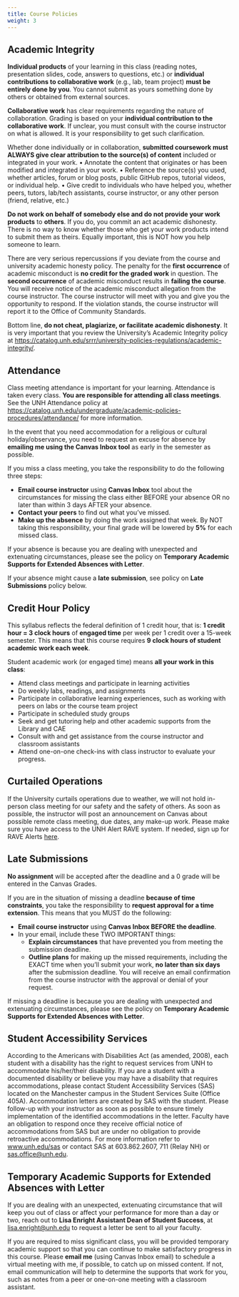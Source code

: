 ```yaml
---
title: Course Policies 
weight: 3
---
```


## Academic Integrity

**Individual products** of your learning in this class (reading notes, presentation slides, code, answers to questions, etc.) or **individual contributions to collaborative work** (e.g., lab, team project)  **must be entirely done by you**. You cannot submit as yours something done by others or obtained from external sources.

**Collaborative work** has clear requirements regarding the nature of collaboration. Grading is based on your **individual contribution to the collaborative work**. If unclear, you must consult with the course instructor on what is allowed. It is your responsibility to get such clarification.

Whether done individually or in collaboration, **submitted coursework must ALWAYS give clear attribution to the source(s) of content** included or integrated in your work. 
•	Annotate the content that originates or has been modified and integrated in your work.
•	Reference the source(s) you used, whether articles, forum or blog posts, public GitHub repos, tutorial videos, or individual help.
•	Give credit to individuals who have helped you, whether peers, tutors, lab/tech assistants, course instructor, or any other person (friend, relative, etc.)

**Do not work on behalf of somebody else and do not provide your work products** to **others**. If you do, you commit an act academic dishonesty. There is no way to know whether those who get your work products intend to submit them as theirs. Equally important, this is NOT how you help someone to learn. 

There are very serious repercussions if you deviate from the course and university academic honesty policy. The penalty for the **first occurrence** of academic misconduct is **no credit for the graded work** in question. The **second occurrence** of academic misconduct results in **failing the course**. You will receive notice of the academic misconduct allegation from the course instructor. The course instructor will meet with you and give you the opportunity to respond. If the violation stands, the course instructor will report it to the Office of Community Standards.

Bottom line, **do not cheat, plagiarize, or facilitate academic dishonesty**. It is very important that you review  the University’s Academic Integrity policy at  https://catalog.unh.edu/srrr/university-policies-regulations/academic-integrity/. 

## Attendance

Class meeting attendance is important for your learning. Attendance is taken every class. **You are responsible for attending all class meetings**. See the UNH Attendance policy at https://catalog.unh.edu/undergraduate/academic-policies-procedures/attendance/  for more information. 

In the event that you need accommodation for a religious or cultural holiday/observance, you need to request an excuse for absence by **emailing me using the Canvas Inbox tool** as early in the semester as possible. 

If you miss a class meeting, you take the responsibility to do the following three steps:
- **Email course instructor** using **Canvas Inbox** tool about the circumstances for missing the class either BEFORE your absence OR no later than within 3 days AFTER your absence.  
- **Contact your peers** to find out what you’ve missed.
- **Make up the absence** by doing the work assigned that week. 
By NOT taking this responsibility, your final grade will be lowered by **5%** for each missed class.

If your absence is because you are dealing with unexpected and extenuating circumstances, please see the policy on **Temporary Academic Supports for Extended Absences with Letter**. 

If your absence might cause a **late submission**, see policy on **Late Submissions** policy below.

## Credit Hour Policy

This syllabus reflects the federal definition of 1 credit hour, that is:
**1	credit hour = 3 clock hours** of **engaged time** per week per 1 credit over a 15-week semester. 
This means that this course requires **9 clock hours of student academic work each week**. 

Student academic work (or engaged time) means **all your work in this class**:
- Attend class meetings and participate in learning activities
- Do weekly labs, readings, and assignments
- Participate in collaborative learning experiences, such as working with peers on labs or the course team project
- Participate in scheduled study groups
- Seek and get tutoring help and other academic supports from the Library and CAE
- Consult with and get assistance from the course instructor and classroom assistants
- Attend one-on-one check-ins with class instructor to evaluate your progress.

## Curtailed Operations

If the University curtails operations due to weather, we will not hold in-person class meeting for our safety and the safety of others. As soon as possible, the instructor will post an announcement on Canvas about possible remote class meeting, due dates, any make-up work. Please make sure you have access to the UNH Alert RAVE system. If needed, sign up for RAVE Alerts [here](https://www.getrave.com/login/unh). 

## Late Submissions

**No assignment** will be accepted after the deadline and a 0 grade will be entered in the Canvas Grades. 

If you are in the situation of missing a deadline **because of time constraints**, you take the responsibility to **request approval for a time extension**. This means that you MUST do the following:
- **Email course instructor** using **Canvas Inbox BEFORE the deadline**.
- In your email, include these TWO IMPORTANT things:
  - **Explain circumstances** that have prevented you from meeting the submission deadline.
  - **Outline plans** for making up the missed requirements, including the EXACT time when you’ll submit your work, **no later than six days** after the submission deadline.
You will receive an email confirmation from the course instructor with the approval or denial of your request. 


If missing a deadline is because you are dealing with unexpected and extenuating circumstances, please see the policy on **Temporary Academic Supports for Extended Absences with Letter**.

## Student Accessibility Services
According to the Americans with Disabilities Act (as amended, 2008), each student with a disability has the right to request services from UNH to accommodate his/her/their disability. If you are a student with a documented disability or believe you may have a disability that requires accommodations, please contact Student Accessibility Services (SAS) located on the Manchester campus in the Student Services Suite (Office 405A). Accommodation letters are created by SAS with the student. Please follow-up with your instructor as soon as possible to ensure timely implementation of the identified accommodations in the letter. Faculty have an obligation to respond once they receive official notice of accommodations from SAS but are under no obligation to provide retroactive accommodations. For more information refer to www.unh.edu/sas or contact SAS at 603.862.2607, 711 (Relay NH) or sas.office@unh.edu.

## Temporary Academic Supports for Extended Absences with Letter
If you are dealing with an unexpected, extenuating circumstance that will keep you out of class or affect your performance for more than a day or two, reach out to **Lisa Enright Assistant Dean of Student Success**, at lisa.enright@unh.edu  to request a letter be sent to all your faculty. 
						
If you are required to miss significant class, you will be provided temporary academic support so that you can continue to make satisfactory progress in this course. Please **email me** (using Canvas Inbox email) to schedule a virtual meeting with me, if possible, to catch up on missed content. If not, email communication will help to determine the supports that work for you, such as notes from a peer or one-on-one meeting with a classroom assistant. 
